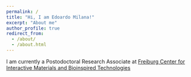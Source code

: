 ```yaml
---
permalink: /
title: "Hi, I am Edoardo Milana!"
excerpt: "About me"
author_profile: true
redirect_from: 
  - /about/
  - /about.html
---
```


I am currently a Postodoctoral Research Associate at [Freiburg Center for Interactive Materials and Bioinspired Technologies](https://www.fit.uni-freiburg.de/)
